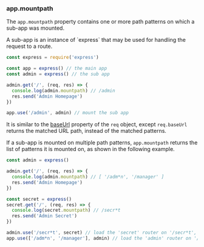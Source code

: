 <h3 id='app.mountpath'>app.mountpath</h3>

The `app.mountpath` property contains one or more path patterns on which a sub-app was mounted.

<div class="doc-box doc-info" markdown="1">
  A sub-app is an instance of `express` that may be used for handling the request to a route.
</div>

```js
const express = require('express')

const app = express() // the main app
const admin = express() // the sub app

admin.get('/', (req, res) => {
  console.log(admin.mountpath) // /admin
  res.send('Admin Homepage')
})

app.use('/admin', admin) // mount the sub app
```

It is similar to the [baseUrl](#req.baseUrl) property of the `req` object, except `req.baseUrl`
returns the matched URL path, instead of the matched patterns.

If a sub-app is mounted on multiple path patterns, `app.mountpath` returns the list of
patterns it is mounted on, as shown in the following example.

```js
const admin = express()

admin.get('/', (req, res) => {
  console.log(admin.mountpath) // [ '/adm*n', '/manager' ]
  res.send('Admin Homepage')
})

const secret = express()
secret.get('/', (req, res) => {
  console.log(secret.mountpath) // /secr*t
  res.send('Admin Secret')
})

admin.use('/secr*t', secret) // load the 'secret' router on '/secr*t', on the 'admin' sub app
app.use(['/adm*n', '/manager'], admin) // load the 'admin' router on '/adm*n' and '/manager', on the parent app
```
